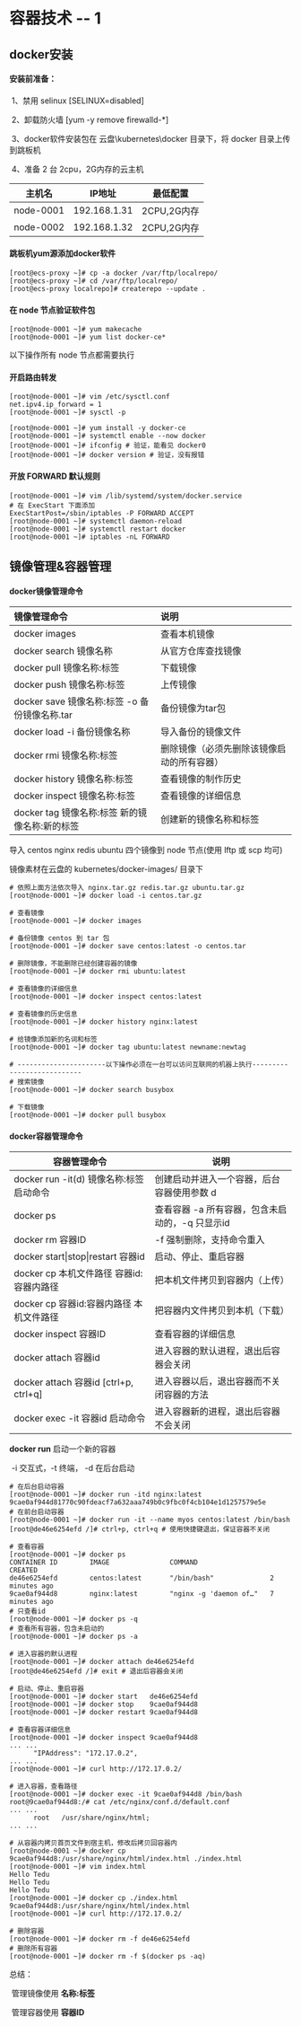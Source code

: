 # 容器技术 -- 1

## docker安装

#### 安装前准备：

​    1、禁用 selinux  [SELINUX=disabled]

​    2、卸载防火墙    [yum -y remove firewalld-*]

​    3、docker软件安装包在  云盘\kubernetes\docker 目录下，将 docker 目录上传到跳板机

​    4、准备 2 台 2cpu，2G内存的云主机

| 主机名    | IP地址       | 最低配置    |
| --------- | ------------ | ----------- |
| node-0001 | 192.168.1.31 | 2CPU,2G内存 |
| node-0002 | 192.168.1.32 | 2CPU,2G内存 |

#### 跳板机yum源添加docker软件

```shell
[root@ecs-proxy ~]# cp -a docker /var/ftp/localrepo/ 
[root@ecs-proxy ~]# cd /var/ftp/localrepo/
[root@ecs-proxy localrepo]# createrepo --update .
```

#### 在 node 节点验证软件包

```shell
[root@node-0001 ~]# yum makecache
[root@node-0001 ~]# yum list docker-ce*
```

以下操作所有 node 节点都需要执行

#### 开启路由转发

```shell
[root@node-0001 ~]# vim /etc/sysctl.conf
net.ipv4.ip_forward = 1
[root@node-0001 ~]# sysctl -p
```

```shell
[root@node-0001 ~]# yum install -y docker-ce
[root@node-0001 ~]# systemctl enable --now docker
[root@node-0001 ~]# ifconfig # 验证，能看见 docker0
[root@node-0001 ~]# docker version # 验证，没有报错
```

#### 开放 FORWARD 默认规则

```shell
[root@node-0001 ~]# vim /lib/systemd/system/docker.service
# 在 ExecStart 下面添加
ExecStartPost=/sbin/iptables -P FORWARD ACCEPT
[root@node-0001 ~]# systemctl daemon-reload
[root@node-0001 ~]# systemctl restart docker
[root@node-0001 ~]# iptables -nL FORWARD
```

## 镜像管理&容器管理

#### docker镜像管理命令

| 镜像管理命令 | 说明 |
| :------------ | :----------------- |
| docker images | 查看本机镜像 |
| docker  search  镜像名称 | 从官方仓库查找镜像 |
| docker  pull  镜像名称:标签 | 下载镜像 |
| docker  push  镜像名称:标签 | 上传镜像 |
| docker  save 镜像名称:标签  -o 备份镜像名称.tar | 备份镜像为tar包 |
| docker  load -i  备份镜像名称 | 导入备份的镜像文件 |
| docker  rmi  镜像名称:标签 | 删除镜像（必须先删除该镜像启动的所有容器） |
| docker  history  镜像名称:标签 | 查看镜像的制作历史 |
| docker  inspect  镜像名称:标签 | 查看镜像的详细信息 |
| docker  tag  镜像名称:标签  新的镜像名称:新的标签 | 创建新的镜像名称和标签 |

导入 centos  nginx  redis  ubuntu 四个镜像到 node 节点(使用 lftp 或 scp 均可)

镜像素材在云盘的 kubernetes/docker-images/ 目录下

```shell
# 依照上面方法依次导入 nginx.tar.gz redis.tar.gz ubuntu.tar.gz
[root@node-0001 ~]# docker load -i centos.tar.gz

# 查看镜像
[root@node-0001 ~]# docker images

# 备份镜像 centos 到 tar 包
[root@node-0001 ~]# docker save centos:latest -o centos.tar

# 删除镜像，不能删除已经创建容器的镜像
[root@node-0001 ~]# docker rmi ubuntu:latest

# 查看镜像的详细信息
[root@node-0001 ~]# docker inspect centos:latest

# 查看镜像的历史信息
[root@node-0001 ~]# docker history nginx:latest

# 给镜像添加新的名词和标签
[root@node-0001 ~]# docker tag ubuntu:latest newname:newtag

# ----------------------以下操作必须在一台可以访问互联网的机器上执行---------------------------
# 搜索镜像
[root@node-0001 ~]# docker search busybox

# 下载镜像
[root@node-0001 ~]# docker pull busybox
```

#### docker容器管理命令

| 容器管理命令                                | 说明                                            |
| ------------------------------------------- | ----------------------------------------------- |
| docker  run  -it(d) 镜像名称:标签  启动命令 | 创建启动并进入一个容器，后台容器使用参数 d      |
| docker  ps                                  | 查看容器 -a 所有容器，包含未启动的，-q 只显示id |
| docker  rm  容器ID                          | -f 强制删除，支持命令重入                       |
| docker  start\|stop\|restart  容器id        | 启动、停止、重启容器                            |
| docker  cp  本机文件路径  容器id:容器内路径 | 把本机文件拷贝到容器内（上传）                  |
| docker  cp  容器id:容器内路径  本机文件路径 | 把容器内文件拷贝到本机（下载）                  |
| docker  inspect  容器ID                     | 查看容器的详细信息                              |
| docker  attach  容器id                      | 进入容器的默认进程，退出后容器会关闭            |
| docker  attach  容器id  [ctrl+p, ctrl+q]    | 进入容器以后，退出容器而不关闭容器的方法        |
| docker  exec  -it  容器id  启动命令         | 进入容器新的进程，退出后容器不会关闭            |

**docker run** 启动一个新的容器

​         -i 交互式，-t 终端， -d 在后台启动

```shell
# 在后台启动容器
[root@node-0001 ~]# docker run -itd nginx:latest 
9cae0af944d81770c90fdeacf7a632aaa749b0c9fbc0f4cb104e1d1257579e5e
# 在前台启动容器
[root@node-0001 ~]# docker run -it --name myos centos:latest /bin/bash
[root@de46e6254efd /]# ctrl+p, ctrl+q # 使用快捷键退出，保证容器不关闭

# 查看容器
[root@node-0001 ~]# docker ps
CONTAINER ID        IMAGE               COMMAND                  CREATED
de46e6254efd        centos:latest       "/bin/bash"              2 minutes ago  
9cae0af944d8        nginx:latest        "nginx -g 'daemon of…"   7 minutes ago  
# 只查看id
[root@node-0001 ~]# docker ps -q
# 查看所有容器，包含未启动的
[root@node-0001 ~]# docker ps -a

# 进入容器的默认进程
[root@node-0001 ~]# docker attach de46e6254efd
[root@de46e6254efd /]# exit # 退出后容器会关闭

# 启动、停止、重启容器
[root@node-0001 ~]# docker start   de46e6254efd
[root@node-0001 ~]# docker stop    9cae0af944d8
[root@node-0001 ~]# docker restart 9cae0af944d8

# 查看容器详细信息
[root@node-0001 ~]# docker inspect 9cae0af944d8
... ...
      "IPAddress": "172.17.0.2",
... ...
[root@node-0001 ~]# curl http://172.17.0.2/

# 进入容器，查看路径
[root@node-0001 ~]# docker exec -it 9cae0af944d8 /bin/bash
root@9cae0af944d8:/# cat /etc/nginx/conf.d/default.conf
... ...
      root   /usr/share/nginx/html;
... ...

# 从容器内拷贝首页文件到宿主机，修改后拷贝回容器内
[root@node-0001 ~]# docker cp 9cae0af944d8:/usr/share/nginx/html/index.html ./index.html
[root@node-0001 ~]# vim index.html
Hello Tedu
Hello Tedu
Hello Tedu
[root@node-0001 ~]# docker cp ./index.html 9cae0af944d8:/usr/share/nginx/html/index.html
[root@node-0001 ~]# curl http://172.17.0.2/

# 删除容器
[root@node-0001 ~]# docker rm -f de46e6254efd
# 删除所有容器
[root@node-0001 ~]# docker rm -f $(docker ps -aq)
```

总结：

​    管理镜像使用   **名称:标签**

​    管理容器使用   **容器ID**
